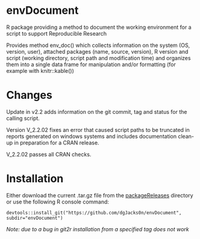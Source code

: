 # envDocument
R package providing a method to document the working environment for a script to support Reproducible Research

Provides method env_doc() which collects information on the system (OS, version, user), attached packages (name, source, version), 
R version and script (working directory, script path and modification time) and organizes them into a single data frame for manipulation
and/or formatting (for example with knitr::kable())

# Changes
Update in v2.2 adds information on the git commit, tag and status for the calling script. 

Version V_2.2.02 fixes an error that caused script paths to be truncated in reports generated
on windows systems and includes documentation clean-up in preparation for a CRAN release.

V_2.2.02 passes all CRAN checks. 

# Installation
Either download the current .tar.gz file from the [packageReleases](packageReleases) directory or use the following R console command:  

```
devtools::install_git("https://github.com/dgJacks0n/envDocument", subdir="envDocument") 
```

*Note: due to a bug in git2r installation from a specified tag does not work*  


